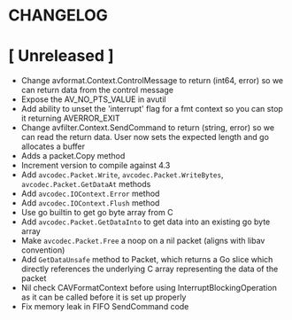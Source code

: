 # CHANGELOG

# [ Unreleased ]

- Change avformat.Context.ControlMessage to return (int64, error) so we can return data from the control message
- Expose the AV_NO_PTS_VALUE in avutil
- Add ability to unset the 'interrupt' flag for a fmt context so you can stop it returning AVERROR_EXIT
- Change avfilter.Context.SendCommand to return (string, error) so we can read the return data. User now sets the expected length and go allocates a buffer
- Adds a packet.Copy method
- Increment version to compile against 4.3
- Add `avcodec.Packet.Write`, `avcodec.Packet.WriteBytes`, `avcodec.Packet.GetDataAt` methods
- Add `avcodec.IOContext.Error` method
- Add `avcodec.IOContext.Flush` method
- Use go builtin to get go byte array from C
- Add `avcodec.Packet.GetDataInto` to get data into an existing go byte array
- Make `avcodec.Packet.Free` a noop on a nil packet (aligns with libav convention)
- Add `GetDataUnsafe` method to Packet, which returns a Go slice which directly references the underlying C array representing the data of the packet
- Nil check CAVFormatContext before using InterruptBlockingOperation as it can be called before it is set up properly
- Fix memory leak in FIFO SendCommand code